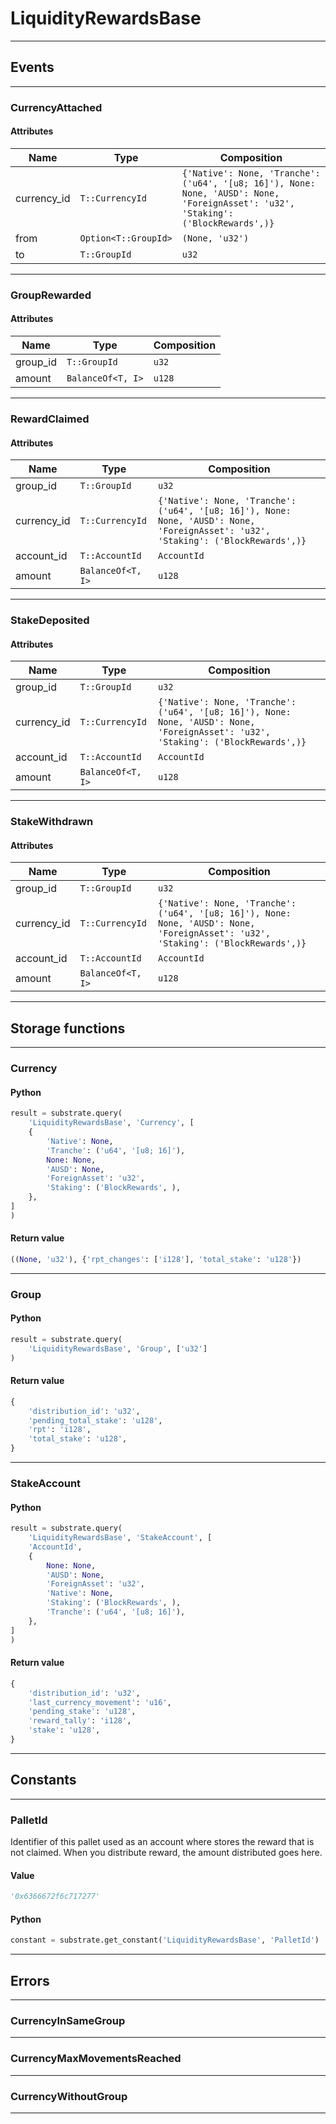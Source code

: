 
# LiquidityRewardsBase

---------
## Events

---------
### CurrencyAttached
#### Attributes
| Name | Type | Composition
| -------- | -------- | -------- |
| currency_id | `T::CurrencyId` | ```{'Native': None, 'Tranche': ('u64', '[u8; 16]'), None: None, 'AUSD': None, 'ForeignAsset': 'u32', 'Staking': ('BlockRewards',)}```
| from | `Option<T::GroupId>` | ```(None, 'u32')```
| to | `T::GroupId` | ```u32```

---------
### GroupRewarded
#### Attributes
| Name | Type | Composition
| -------- | -------- | -------- |
| group_id | `T::GroupId` | ```u32```
| amount | `BalanceOf<T, I>` | ```u128```

---------
### RewardClaimed
#### Attributes
| Name | Type | Composition
| -------- | -------- | -------- |
| group_id | `T::GroupId` | ```u32```
| currency_id | `T::CurrencyId` | ```{'Native': None, 'Tranche': ('u64', '[u8; 16]'), None: None, 'AUSD': None, 'ForeignAsset': 'u32', 'Staking': ('BlockRewards',)}```
| account_id | `T::AccountId` | ```AccountId```
| amount | `BalanceOf<T, I>` | ```u128```

---------
### StakeDeposited
#### Attributes
| Name | Type | Composition
| -------- | -------- | -------- |
| group_id | `T::GroupId` | ```u32```
| currency_id | `T::CurrencyId` | ```{'Native': None, 'Tranche': ('u64', '[u8; 16]'), None: None, 'AUSD': None, 'ForeignAsset': 'u32', 'Staking': ('BlockRewards',)}```
| account_id | `T::AccountId` | ```AccountId```
| amount | `BalanceOf<T, I>` | ```u128```

---------
### StakeWithdrawn
#### Attributes
| Name | Type | Composition
| -------- | -------- | -------- |
| group_id | `T::GroupId` | ```u32```
| currency_id | `T::CurrencyId` | ```{'Native': None, 'Tranche': ('u64', '[u8; 16]'), None: None, 'AUSD': None, 'ForeignAsset': 'u32', 'Staking': ('BlockRewards',)}```
| account_id | `T::AccountId` | ```AccountId```
| amount | `BalanceOf<T, I>` | ```u128```

---------
## Storage functions

---------
### Currency

#### Python
```python
result = substrate.query(
    'LiquidityRewardsBase', 'Currency', [
    {
        'Native': None,
        'Tranche': ('u64', '[u8; 16]'),
        None: None,
        'AUSD': None,
        'ForeignAsset': 'u32',
        'Staking': ('BlockRewards', ),
    },
]
)
```

#### Return value
```python
((None, 'u32'), {'rpt_changes': ['i128'], 'total_stake': 'u128'})
```
---------
### Group

#### Python
```python
result = substrate.query(
    'LiquidityRewardsBase', 'Group', ['u32']
)
```

#### Return value
```python
{
    'distribution_id': 'u32',
    'pending_total_stake': 'u128',
    'rpt': 'i128',
    'total_stake': 'u128',
}
```
---------
### StakeAccount

#### Python
```python
result = substrate.query(
    'LiquidityRewardsBase', 'StakeAccount', [
    'AccountId',
    {
        None: None,
        'AUSD': None,
        'ForeignAsset': 'u32',
        'Native': None,
        'Staking': ('BlockRewards', ),
        'Tranche': ('u64', '[u8; 16]'),
    },
]
)
```

#### Return value
```python
{
    'distribution_id': 'u32',
    'last_currency_movement': 'u16',
    'pending_stake': 'u128',
    'reward_tally': 'i128',
    'stake': 'u128',
}
```
---------
## Constants

---------
### PalletId
 Identifier of this pallet used as an account where stores the reward
 that is not claimed. When you distribute reward, the amount
 distributed goes here.
#### Value
```python
'0x6366672f6c717277'
```
#### Python
```python
constant = substrate.get_constant('LiquidityRewardsBase', 'PalletId')
```
---------
## Errors

---------
### CurrencyInSameGroup

---------
### CurrencyMaxMovementsReached

---------
### CurrencyWithoutGroup

---------